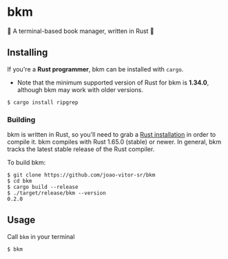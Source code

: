 # bkm

📕 A terminal-based book manager, written in Rust 🦀

## Installing

If you're a **Rust programmer**, bkm can be installed with `cargo`.

- Note that the minimum supported version of Rust for bkm is **1.34.0**,
  although bkm may work with older versions.

```
$ cargo install ripgrep
```

### Building

bkm is written in Rust, so you'll need to grab a
[Rust installation](https://www.rust-lang.org/) in order to compile it.
bkm compiles with Rust 1.65.0 (stable) or newer. In general, bkm tracks
the latest stable release of the Rust compiler.

To build bkm:

```
$ git clone https://github.com/joao-vitor-sr/bkm
$ cd bkm
$ cargo build --release
$ ./target/release/bkm --version
0.2.0
```

## Usage

Call `bkm` in your terminal

```sh
$ bkm
```
